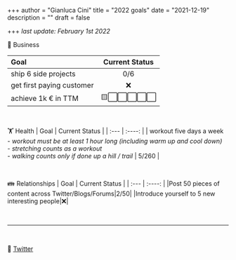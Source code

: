 +++
author = "Gianluca Cini"
title = "2022 goals"
date = "2021-12-19"
description = ""
draft = false

+++
*last update: February 1st 2022*
<br />

💼 Business

| Goal | Current Status |
| :--- | :----: |
| ship 6 side projects | 0/6 |
| get first paying customer | ❌ |
| achieve 1k € in TTM | 🟨⬜⬜⬜⬜⬜ |

<br>

🏋️ Health
| Goal | Current Status |
| :--- | :----: |
| workout five days a week <br> - *workout must be at least 1 hour long (including warm up and cool down)* <br> - *stretching counts as a workout* <br> - *walking counts only if done up a hill / trail* | 5/260 |

<br>

👪 Relationships
| Goal | Current Status |
| :--- | :----: |
|Post 50 pieces of content across Twitter/Blogs/Forums|2/50|
|Introduce yourself to 5 new interesting people|❌|

<br>

<hr>

<br>

👋 [Twitter](https://twitter.com/gianluca_cini)
